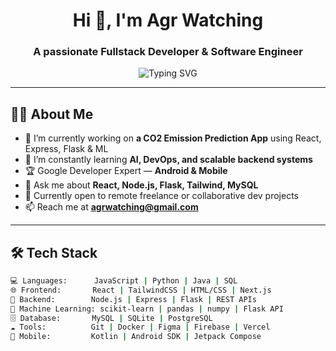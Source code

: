 <h1 align="center">Hi 👋, I'm Agr Watching</h1>
<h3 align="center">A passionate Fullstack Developer & Software Engineer</h3>

<p align="center">
  <img src="https://readme-typing-svg.herokuapp.com?font=Fira+Code&duration=3000&pause=1000&color=00C896&center=true&vCenter=true&width=450&lines=Software+Engineer;Fullstack+Web+Developer;Google+Developer+Expert+%28Android%29;Lover+of+Open+Source+and+Clean+Code" alt="Typing SVG" />
</p>

---

## 👨‍💻 About Me

- 🔭 I’m currently working on **a CO2 Emission Prediction App** using React, Express, Flask & ML
- 🌱 I’m constantly learning **AI, DevOps, and scalable backend systems**
- 🏆 Google Developer Expert — **Android & Mobile**
- 💬 Ask me about **React, Node.js, Flask, Tailwind, MySQL**
- 💼 Currently open to remote freelance or collaborative dev projects
- 📫 Reach me at **agrwatching@gmail.com**

---

## 🛠️ Tech Stack

```bash
💻 Languages:      JavaScript | Python | Java | SQL
🌐 Frontend:       React | TailwindCSS | HTML/CSS | Next.js
🔧 Backend:        Node.js | Express | Flask | REST APIs
🧠 Machine Learning: scikit-learn | pandas | numpy | Flask API
🗄️ Database:       MySQL | SQLite | PostgreSQL
☁️ Tools:          Git | Docker | Figma | Firebase | Vercel
📱 Mobile:         Kotlin | Android SDK | Jetpack Compose

